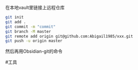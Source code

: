 在本地vault里链接上远程仓库

```bash
git init
git add .
git commit -m "commit"
git branch -M master
git remote add origin git@github.com:Abigail1985/xxx.git
git push -u origin master
```

然后再用Obsidian-git的命令

#工具

